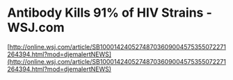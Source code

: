 <!--
id: 786976275
link: http://tumblr.atmos.org/post/786976275/antibody-kills-91-of-hiv-strains-wsj-com
slug: antibody-kills-91-of-hiv-strains-wsj-com
date: Thu Jul 08 2010 16:11:42 GMT-0700 (PDT)
publish: 2010-07-08
tags: 
title: Antibody Kills 91% of HIV Strains - WSJ.com
-->


Antibody Kills 91% of HIV Strains - WSJ.com
===========================================

[http://online.wsj.com/article/SB10001424052748703609004575355072271264394.html?mod=djemalertNEWS](http://online.wsj.com/article/SB10001424052748703609004575355072271264394.html?mod=djemalertNEWS)

